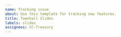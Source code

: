 ```yaml
---
name: Tracking issue
about: Use this template for tracking new features.
title: Townhall Slides
labels: slides
assignees: CC-Treasury
---
```

